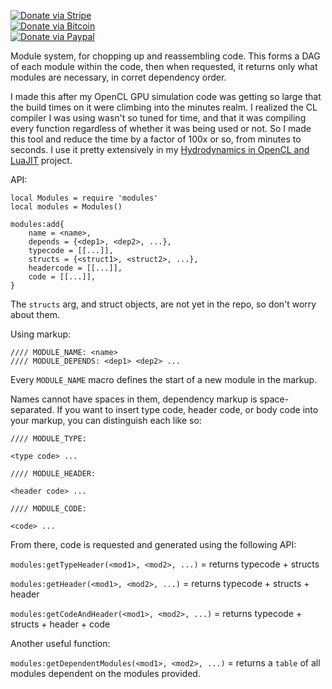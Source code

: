 [![Donate via Stripe](https://img.shields.io/badge/Donate-Stripe-green.svg)](https://buy.stripe.com/00gbJZ0OdcNs9zi288)<br>
[![Donate via Bitcoin](https://img.shields.io/badge/Donate-Bitcoin-green.svg)](bitcoin:37fsp7qQKU8XoHZGRQvVzQVP8FrEJ73cSJ)<br>
[![Donate via Paypal](https://img.shields.io/badge/Donate-Paypal-green.svg)](https://buy.stripe.com/00gbJZ0OdcNs9zi288)

Module system, for chopping up and reassembling code.
This forms a DAG of each module within the code, then when requested, it returns only what modules are necessary, in corret dependency order.

I made this after my OpenCL GPU simulation code was getting so large that the build times on it were climbing into the minutes realm.  I realized the CL compiler I was using wasn't so tuned for time, and that it was compiling every function regardless of whether it was being used or not.
So I made this tool and reduce the time by a factor of 100x or so, from minutes to seconds.  I use it pretty extensively in my [Hydrodynamics in OpenCL and LuaJIT](https://github.com/thenumbernine/hydro-cl-lua) project.

API:

```
local Modules = require 'modules'
local modules = Modules()

modules:add{
	name = <name>,
	depends = {<dep1>, <dep2>, ...},
	typecode = [[...]],
	structs = {<struct1>, <struct2>, ...},
	headercode = [[...]],
	code = [[...]],
}
```

The `structs` arg, and struct objects, are not yet in the repo, so don't worry about them.

Using markup:

```
//// MODULE_NAME: <name>
//// MODULE_DEPENDS: <dep1> <dep2> ...
```

Every `MODULE_NAME` macro defines the start of a new module in the markup.

Names cannot have spaces in them, dependency markup is space-separated.
If you want to insert type code, header code, or body code into your markup, you can distinguish each like so:

```
//// MODULE_TYPE:

<type code> ...

//// MODULE_HEADER:

<header code> ...

//// MODULE_CODE:

<code> ...

```

From there, code is requested and generated using the following API:

`modules:getTypeHeader(<mod1>, <mod2>, ...)` = returns typecode + structs

`modules:getHeader(<mod1>, <mod2>, ...)` = returns typecode + structs + header

`modules:getCodeAndHeader(<mod1>, <mod2>, ...)` = returns typecode + structs + header + code

Another useful function:

`modules:getDependentModules(<mod1>, <mod2>, ...)` = returns a `table` of all modules dependent on the modules provided.
